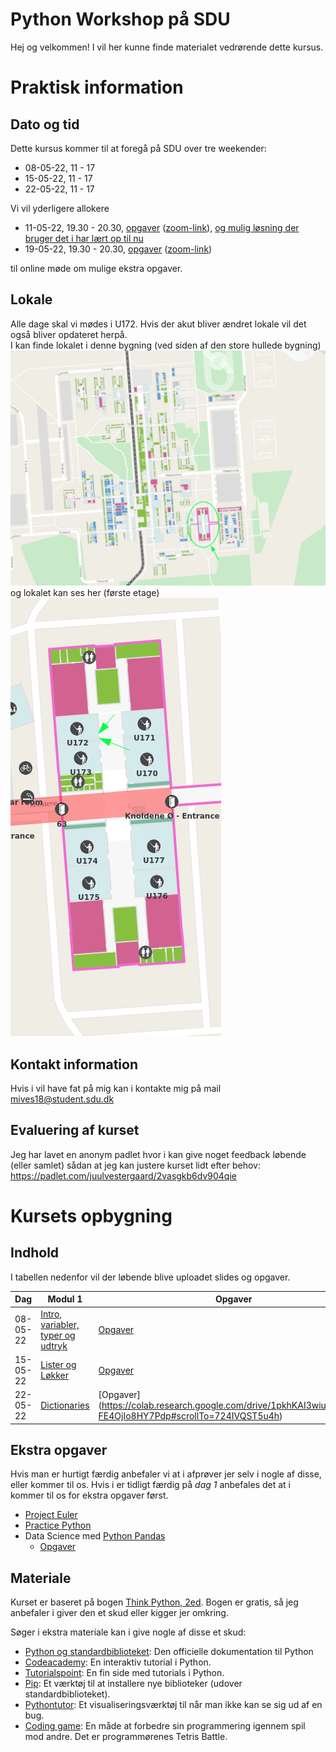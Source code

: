 # Python Workshop på SDU
Hej og velkommen! I vil her kunne finde materialet vedrørende dette kursus.

# Praktisk information
## Dato og tid
Dette kursus kommer til at foregå på SDU over tre weekender:
* 08-05-22, 11 - 17
* 15-05-22, 11 - 17
* 22-05-22, 11 - 17

Vi vil yderligere allokere
* 11-05-22, 19.30 - 20.30, [opgaver](https://colab.research.google.com/drive/1t3FjdgA8cy5ATS35Cw_6blMuUxdYxOZ-#scrollTo=b5xg2-UY6Sv6) ([zoom-link](https://syddanskuni.zoom.us/j/64527146239)), [og mulig løsning der bruger det i har lært op til nu](https://colab.research.google.com/drive/1kD6f-q7EqgwnDYXBUDPbkKe3WWkPMVvE?usp=sharing)
* 19-05-22, 19.30 - 20.30, [opgaver](https://colab.research.google.com/drive/1_l3wriFCzylzCEuEigGgm1yITWCFzz7O?usp=sharing) ([zoom-link](https://mcas-proxyweb.mcas.ms/certificate-checker?login=false&originalUrl=https%3A%2F%2Fsyddanskuni.zoom.us.mcas.ms%2Fj%2F62235174510%3FMcasTsid%3D20893&McasCSRF=84639b01848240601b38017930ecf5289f89ddbd904be842564d9d529da9866a))

til online møde om mulige ekstra opgaver.

## Lokale
Alle dage skal vi mødes i U172. Hvis der akut bliver ændret lokale vil det også bliver opdateret herpå.
</br>
I kan finde lokalet i denne bygning (ved siden af den store hullede bygning)
![Billede af bygning](/bygning.png)
og lokalet kan ses her (første etage)</br>
![Billede af lokale](/U172.png)


## Kontakt information
Hvis i vil have fat på mig kan i kontakte mig på mail mives18@student.sdu.dk

## Evaluering af kurset
Jeg har lavet en anonym padlet hvor i kan give noget feedback løbende (eller samlet) sådan at jeg kan justere kurset lidt efter behov: https://padlet.com/juulvestergaard/2vasgkb6dv904qie

# Kursets opbygning
## Indhold


I tabellen nedenfor vil der løbende blive uploadet slides og opgaver.


| Dag      | Modul 1                           | Opgaver | Modul 2                              | Opgaver |
|----------|-----------------------------------|---------|--------------------------------------|---------|
| 08-05-22 | [Intro, variabler, typer og udtryk](/d1m1.pdf) | [Opgaver](https://colab.research.google.com/drive/17Y-GXmaRgZ55rFnlU1ov5Gm6u9cOoAcB) | [Conditionals og funktioner](/d1m2.pdf)           | [Opgaver](https://colab.research.google.com/drive/14Z4FpOTdvqx3ma5q2KfsskydGkrQ5VjN) |
| 15-05-22 | [Lister og Løkker](/d2m1.pdf)                  | [Opgaver](https://colab.research.google.com/drive/1UXHc2gzoFNXX0uCuWlNGVhZdfEjHEZf2) | [Strenge](/d2m2.pdf)                              | [Opgaver](https://colab.research.google.com/drive/1NfhN15HfNE6e3ojTNqSaNM9Y8BeMg1wy) |
| 22-05-22| [Dictionaries](/d3m1.pdf) | [Opgaver] (https://colab.research.google.com/drive/1pkhKAI3wiucPQBlnw-FE4OjIo8HY7Pdp#scrollTo=724IVQST5u4h)|
## Ekstra opgaver
Hvis man er hurtigt færdig anbefaler vi at i afprøver jer selv i nogle af disse, eller kommer til os. Hvis i er tidligt færdig på _dag 1_ anbefales det at i kommer til os for ekstra opgaver først.
* [Project Euler](https://projecteuler.net/)
* [Practice Python](https://www.practicepython.org/)
* Data Science med [Python Pandas](http://www.gregreda.com/2013/10/26/working-with-pandas-dataframes/)
  * [Opgaver](https://colab.research.google.com/drive/1-K44Sw_r6SnIOmrjsxo6lkz2HUPnRHjC)

## Materiale
Kurset er baseret på bogen [Think Python, 2ed](https://greenteapress.com/wp/think-python-2e/). Bogen er gratis, så jeg anbefaler i giver den et skud eller kigger jer omkring.

Søger i ekstra materiale kan i give nogle af disse et skud:
* [Python og standardbiblioteket](https://docs.python.org/3/library/index.html): Den officielle dokumentation til Python
* [Codeacademy](https://www.codecademy.com/learn/learn-python): En interaktiv tutorial i Python.
* [Tutorialspoint](https://www.tutorialspoint.com/python/index.htm): En fin side med tutorials i Python.
* [Pip](https://pypi.org/): Et værktøj til at installere nye biblioteker (udover standardbiblioteket).
* [Pythontutor](http://pythontutor.com/live.html#mode=edit): Et visualiseringsværktøj til når man ikke kan se sig ud af en bug.
* [Coding game](https://www.codingame.com/start): En måde at forbedre sin programmering igennem spil mod andre. Det er programmørenes Tetris Battle.
